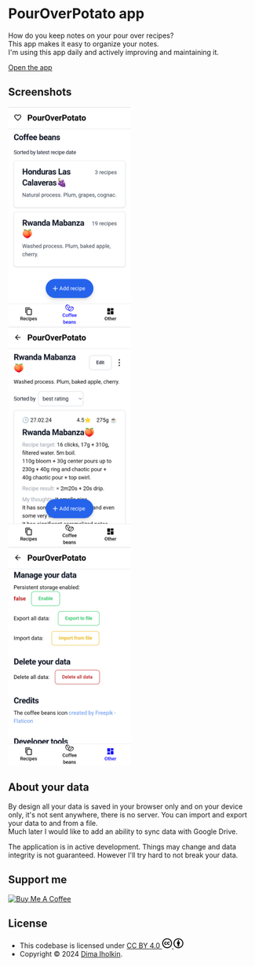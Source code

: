 # PourOverPotato app

How do you keep notes on your pour over recipes?  
This app makes it easy to organize your notes.  
I'm using this app daily and actively improving and maintaining it.

[Open the app](https://dima-iholkin.github.io/PourOverPotato/)

## Screenshots

<div>
  <kbd>
    <img width="250" src="/_assets/coffee_beans.png" title="screenshot showing a list of coffee beans in PourOverPotato app">
  </kbd>
  &nbsp;&nbsp;
  <kbd>
    <img width="250" src="/_assets/recipes.png" title="screenshot showing a list of recipes in PourOverPotato app">
  </kbd>
  &nbsp;&nbsp;
  <kbd>
    <img width="250" src="/_assets/other.png" title="screenshot showing page Other in PourOverPotato app">
  </kbd>
</div>

## About your data

By design all your data is saved in your browser only and on your device only, it's not sent anywhere, there is no server. You can import and export your data to and from a file.  
Much later I would like to add an ability to sync data with Google Drive.  

The application is in active development. Things may change and data integrity is not guaranteed. However I'll try hard to not break your data.

## Support me

<a href="https://www.buymeacoffee.com/dimich1993" target="_blank">
  <img src="https://cdn.buymeacoffee.com/buttons/v2/default-yellow.png" alt="Buy Me A Coffee" height="60" width="217">
</a>

## License

* This codebase is licensed under <a href="https://creativecommons.org/licenses/by/4.0/">
  CC BY 4.0 
  <img width="20" height="20" src="/_assets/cc/cc-logo.svg" /> 
  <img width="20" height="20" src="/_assets/cc/cc-by.svg" />
  </a>
* Copyright © 2024 <a href="https://github.com/dima-iholkin" target="_blank">Dima Iholkin</a>.